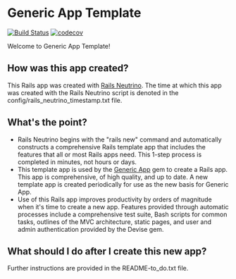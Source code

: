 # Generic App Template

<!--- BEGIN: badges --->
[![Build Status](https://travis-ci.org/rubyonracetracks/rails-20190603-152151-515.svg?branch=master)](https://travis-ci.org/rubyonracetracks/rails-20190603-152151-515)
[![codecov](https://codecov.io/gh/rubyonracetracks/rails-20190603-152151-515/branch/master/graph/badge.svg)](https://codecov.io/gh/rubyonracetracks/rails-20190603-152151-515)
<!--- END: badges --->

Welcome to Generic App Template!

## How was this app created?
This Rails app was created with 
[Rails Neutrino](https://www.railsneutrino.com/).  The time at which this app was created with the Rails Neutrino script is denoted in the config/rails_neutrino_timestamp.txt file.

## What's the point?
* Rails Neutrino begins with the "rails new" command and automatically constructs a comprehensive Rails template app that includes the features that all or most Rails apps need.  This 1-step process is completed in minutes, not hours or days.
* This template app is used by the [Generic App](https://www.genericapp.net/) gem to create a Rails app.  This app is comprehensive, of high quality, and up to date.  A new template app is created periodically for use as the new basis for Generic App.
* Use of this Rails app improves productivity by orders of magnitude when it's time to create a new app.  Features provided through automatic processes include a comprehensive test suite, Bash scripts for common tasks, outlines of the MVC architecture, static pages, and user and admin authentication provided by the Devise gem.

## What should I do after I create this new app?
Further instructions are provided in the README-to_do.txt file.
